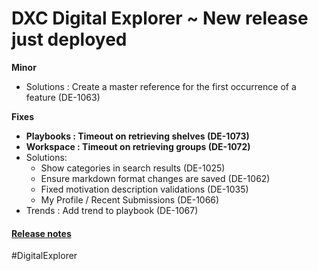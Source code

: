 # DXC Digital Explorer ~ New release just deployed

**Minor**
- Solutions : Create a master reference for the first occurrence of a feature (DE-1063)

**Fixes**
- **Playbooks : Timeout on retrieving shelves (DE-1073)**
- **Workspace : Timeout on retrieving groups (DE-1072)**
- Solutions: 
  - Show categories in search results (DE-1025)
  - Ensure markdown format changes are saved (DE-1062)
  - Fixed motivation description validations (DE-1035)
  - My Profile / Recent Submissions (DE-1066)
- Trends : Add trend to playbook (DE-1067)



#### [Release notes](https://github.com/dxc-technology/dxc-digitalexplorer/blob/master/ReleaseNotes/2019.04.11.md)

#DigitalExplorer